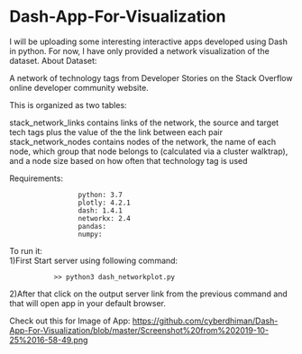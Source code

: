 # Dash-App-For-Visualization
I will be uploading some interesting interactive apps developed using Dash in python.
For now, I have only provided a network visualization of the dataset.
About Dataset:

A network of technology tags from Developer Stories on the Stack Overflow online developer community website.

This is organized as two tables:

stack_network_links contains links of the network, the source and target tech tags plus the value of the the link between each pair stack_network_nodes contains nodes of the network, the name of each node, which group that node belongs to (calculated via a cluster walktrap), and a node size based on how often that technology tag is used


Requirements:
                  
                     python: 3.7
                     plotly: 4.2.1 
                     dash: 1.4.1 
                     networkx: 2.4 
                     pandas:
                     numpy:


To run it:  
  1)First Start server using following command:
               
               >> python3 dash_networkplot.py
               
  2)After that click on the output server link from the previous command and that will open app in your default browser.


Check out this for Image of App: 
https://github.com/cyberdhiman/Dash-App-For-Visualization/blob/master/Screenshot%20from%202019-10-25%2016-58-49.png

